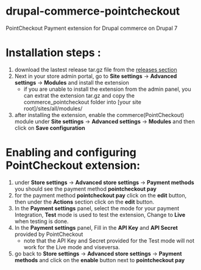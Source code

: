 # drupal-commerce-pointcheckout
PointCheckout Payment extension for Drupal commerce on Drupal 7 

# Installation steps :

1. download the lastest release tar.gz file from the [releases section](https://github.com/pointcheckout/drupal-commerce-pointcheckout/releases)
2. Next in  your store admin portal, go to  **Site settings** -> **Advanced settings** -> **Modules** and install the extension
    * if you are unable to install the extension from the admin panel, you can extrat the extension tar.gz and copy the commerce_pointcheckout folder into [your site root]/sites/all/modules/ 
3. after installing the extension, enable the commerce(PointCheckout) module under **Site settings** -> **Advanced settings** -> **Modules** and then click on **Save configuration**


# Enabling and configuring PointCheckout extension:
1. under  **Store settings** -> **Advanced store settings** -> **Payment methods** you should see the payment method **pointcheckout pay**
2. for the payment method **pointcheckout pay** click on the **edit** button, then under the **Actions** section click on the **edit** button.
3. In the **Payment settings** panel, select the mode for your payment Integration, **Test** mode is used to test the extension, Change to **Live** when testing is done.
4. In the **Payment settings** panel, Fill in the **API Key** and **API Secret** provided by PointCheckout
    * note that the API Key and Secret provided for the Test mode will not work for the Live mode and viseversa.
5. go back to **Store settings** -> **Advanced store settings** -> **Payment methods** and click on the **enable** button next to **pointcheckout pay**
